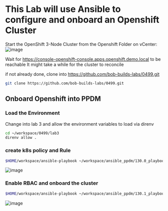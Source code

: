 # This Lab will use Ansible to configure and onboard an Openshift Cluster

Start the OpenShift 3-Node Cluster  from the Openshift Folder on vCenter:
![image](https://github.com/bob-builds-labs/bob-builds-labs.github.io/assets/8255007/1f3f196e-9780-4989-a2b4-90da7a4361c2)

Wait for https://console-openshift-console.apps.openshift.demo.local to be reachable
It might take a while for the cluster to reconcile

if not already done, clone into https://github.com/bob-builds-labs/0499.git
```bash
git clone https://github.com/bob-builds-labs/0499.git
```

## Onboard Openshift into PPDM

### Load the Environment
Change into lab 3 and allow the environment variables to load via direnv

```bash
cd ~/workspace/0499/lab3
direnv allow .
```

### create k8s policy and Rule

```bash
$HOME/workspace/ansible-playbook ~/workspace/ansible_ppdm/130.0_playbook_add_k8s_policy_and_rule.yml
```
![image](https://github.com/bob-builds-labs/bob-builds-labs.github.io/assets/8255007/48dab02b-3a55-474f-a325-77a653fca353)


### Enable RBAC and onboard the cluster
```bash
$HOME/workspace/ansible-playbook ~/workspace/ansible_ppdm/130.1_playbook_rbac_add_k8s_to_ppdm.yml -e '{"details": {"k8s": {"distributionType": "VANILLA_ON_VSPHERE","vCenterId": "aee5f921-d2c6-5d5d-bfe7-e031e8241d2b"}}}'
```
![image](https://github.com/bob-builds-labs/bob-builds-labs.github.io/assets/8255007/a787dff5-1803-4733-8a59-2217a4b912c9)
